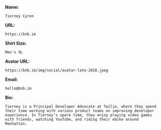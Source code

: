 **Name:**
```
Tierney Cyren
```

**URL:**
```
https://bnb.im
```

**Shirt Size:**
```
Men's XL
```

**Avatar URL:**
```
https://bnb.im/img/social/avatar-late-2018.jpeg
```

**Email:**
```
hello@bnb.im
```

**Bio:**
```
Tierney is a Principal Developer Advocate at Twilio, where they spend their time working with various product teams on improving developer experience. In Tierney’s spare time, they enjoy playing video games with friends, watching YouTube, and riding their ebike around Manhattan.
```
